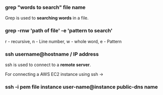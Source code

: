 ### grep **"words to search"** file name

Grep is used to **searching words** in a file.

### grep **-rnw** 'path of file' -e 'pattern to search'

r - recursive, n - Line number, w - whole word, e - Pattern

### ssh **username@hostname / IP address**

ssh is used to connect to a **remote server**.

For connecting a AWS EC2 instance using ssh ->

### ssh -i **pem file instance user-name@instance public-dns name**
